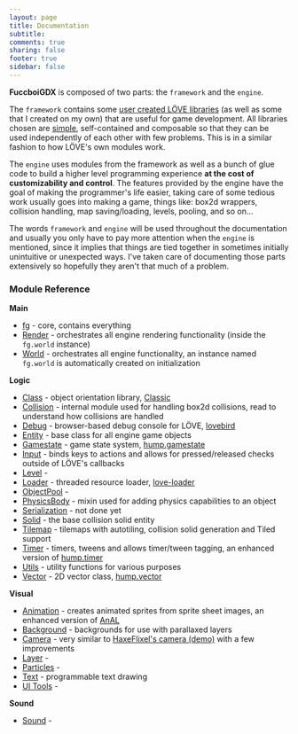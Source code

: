 ```yaml
---
layout: page
title: Documentation
subtitle:
comments: true
sharing: false
footer: true
sidebar: false 
---
```


**FuccboiGDX** is composed of two parts: the <code class="text">framework</code> and the <code class="text">engine</code>.

The <code class="text">framework</code> contains some [user created LÖVE libraries](http://www.love2d.org/wiki/Category:Libraries) 
(as well as some that I created on my own) that are useful for game development. All libraries chosen are
[simple](http://www.infoq.com/presentations/Simple-Made-Easy), self-contained and composable so that they can be used independently 
of each other with few problems. This is in a similar fashion to how LÖVE's own modules work.

The <code class="text">engine</code> uses modules from the framework as well as a bunch of glue code to build a higher level
programming experience **at the cost of customizability and control**. The features provided by the engine have the goal of 
making the programmer's life easier, taking care of some tedious work usually goes into making a game, things like: box2d
wrappers, collision handling, map saving/loading, levels, pooling, and so on...

The words <code class="text">framework</code> and <code class="text">engine</code> will be used throughout the documentation
and usually you only have to pay more attention when the <code class="text">engine</code> is mentioned, since it implies that 
things are tied together in sometimes initially unintuitive or unexpected ways. I've taken care of documenting those parts
extensively so hopefully they aren't that much of a problem.

<h3 id="module_reference" data-magellan-destination="module_reference">Module Reference</h3>

**Main**

*   [fg](fg) - core, contains everything 
*   [Render](render) - orchestrates all engine rendering functionality (inside the <code class="text">fg.world</code> instance)
*   [World](world) - orchestrates all engine functionality, an instance named <code class="text">fg.world</code> is automatically created on initialization

**Logic**

*   [Class](class) - object orientation library, [Classic](https://github.com/rxi/classic)
*   [Collision](collision) - internal module used for handling box2d collisions, read to understand how collisions are handled 
*   [Debug](debug) - browser-based debug console for LÖVE, [lovebird](https://github.com/rxi/lovebird)
*   [Entity](entity) - base class for all engine game objects 
*   [Gamestate](gamestate) - game state system, [hump.gamestate](http://vrld.github.io/hump/#hump.gamestate)
*   [Input](input) - binds keys to actions and allows for pressed/released checks outside of LÖVE's callbacks 
*   [Level](level) - 
*   [Loader](loader) - threaded resource loader, [love-loader](https://github.com/kikito/love-loader)
*   [ObjectPool](pool) - 
*   [PhysicsBody](physicsbody) - mixin used for adding physics capabilities to an object 
*   [Serialization](serialization) - not done yet
*   [Solid](solid) - the base collision solid entity
*   [Tilemap](tilemap) - tilemaps with autotiling, collision solid generation and Tiled support 
*   [Timer](timer) - timers, tweens and allows timer/tween tagging, an enhanced version of [hump.timer](http://vrld.github.io/hump/#hump.timer) 
*   [Utils](utils) - utility functions for various purposes 
*   [Vector](vector) - 2D vector class, [hump.vector](http://vrld.github.io/hump/#hump.vector)

**Visual**

*   [Animation](animation) - creates animated sprites from sprite sheet images, an enhanced version of [AnAL](https://love2d.org/wiki/AnAL)
*   [Background](background) - backgrounds for use with parallaxed layers
*   [Camera](camera) - very similar to [HaxeFlixel's camera (demo)](http://haxeflixel.com/demos/FlxCamera/) with a few improvements
*   [Layer](layer) - 
*   [Particles](particles) -
*   [Text](text) - programmable text drawing
*   [UI Tools](uitools) -  

**Sound**

*   [Sound]() - 
<br>
<br>
